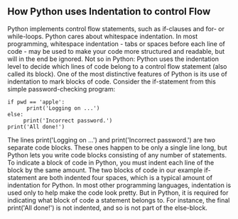 


## How Python uses Indentation to control Flow   
Python implements control flow statements, such as if-clauses and for- or while-loops. Python cares about whitespace indentation. In most programming, whitespace indentation - tabs or spaces before each line of code - may be used to make your code more structured and readable, but will in the end be ignored. Not so in Python: Python uses the indentation level to decide which lines of code belong to a control flow statement (also called its block). One of the most distinctive features of Python is its use of indentation to mark blocks of code. Consider the if-statement from this simple password-checking program:   
   

    if pwd == 'apple':   
          print('Logging on ...')    
    else:   
         print('Incorrect password.')    
    print('All done!')     
  

The lines print('Logging on ...') and print('Incorrect password.') are two separate code blocks. These ones happen to be only a single line long, but Python lets you write code blocks consisting of any number of statements.
To indicate a block of code in Python, you must indent each line of the block by the same amount. The two blocks of code in our example if-statement are both indented four spaces, which is a typical amount of indentation for Python.
In most other programming languages, indentation is used only to help make the code look pretty. But in Python, it is required for indicating what block of code a statement belongs to. For instance, the final print('All done!') is not indented, and so is not part of the else-block.

